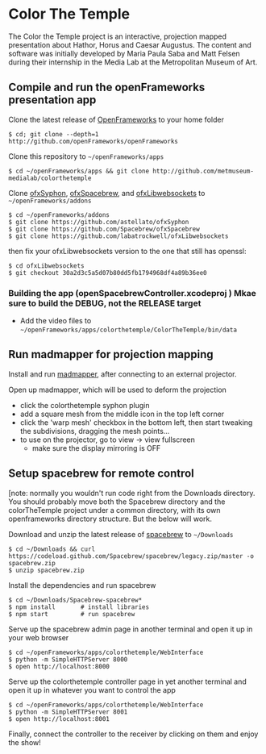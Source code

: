 Color The Temple
================

The Color the Temple project is an interactive, projection mapped presentation about Hathor, Horus and Caesar Augustus. The content and software was initially developed by Maria Paula Saba and Matt Felsen during their internship in the Media Lab at the Metropolitan Museum of Art.


## Compile and run the openFrameworks presentation app

Clone the latest release of [OpenFrameworks](http://openframeworks.cc) to your home folder

    $ cd; git clone --depth=1 http://github.com/openFrameworks/openFrameworks

Clone this repository to `~/openFrameworks/apps`

    $ cd ~/openFrameworks/apps && git clone http://github.com/metmuseum-medialab/colorthetemple


Clone [ofxSyphon](https://github.com/astellato/ofxSyphon), [ofxSpacebrew](https://github.com/Spacebrew/ofxSpacebrew), and [ofxLibwebsockets](https://github.com/labatrockwell/ofxLibwebsockets) to `~/openFrameworks/addons`

    $ cd ~/openFrameworks/addons
    $ git clone https://github.com/astellato/ofxSyphon
    $ git clone https://github.com/Spacebrew/ofxSpacebrew
    $ git clone https://github.com/labatrockwell/ofxLibwebsockets
    
then fix your ofxLibwebsockets version to the one that still has openssl:

    $ cd ofxLibwebsockets
    $ git checkout 30a2d3c5a5d07b80dd5fb1794968df4a89b36ee0

### Building the app (openSpacebrewController.xcodeproj ) Mkae sure to build the DEBUG, not the RELEASE target


* Add the video files to `~/openFrameworks/apps/colorthetemple/ColorTheTemple/bin/data`

## Run madmapper for projection mapping

Install and run [madmapper](http://madmapper.com), after connecting to an external projector.

Open up madmapper, which will be used to deform the projection

* click the colorthetemple syphon plugin
* add a square mesh from the middle icon in the top left corner
* click the 'warp mesh' checkbox in the bottom left, then start tweaking the subdivisions, dragging the mesh points...
* to use on the projector, go to view -> view fullscreen
  * make sure the display mirroring is OFF


## Setup spacebrew for remote control
[note: normally you wouldn't run code right from the Downloads directory. You should probably move both the Spacebrew directory and the colorTheTemple project under a common directory, with its own openframeworks directory structure. But the below will work. 

Download and unzip the latest release of [spacebrew](http://spacebrew.cc) to `~/Downloads`

    $ cd ~/Downloads && curl https://codeload.github.com/Spacebrew/spacebrew/legacy.zip/master -o spacebrew.zip
    $ unzip spacebrew.zip

Install the dependencies and run spacebrew

    $ cd ~/Downloads/Spacebrew-spacebrew*
    $ npm install       # install libraries
    $ npm start         # run spacebrew

Serve up the spacebrew admin page in another terminal and open it up in your web browser

    $ cd ~/openFrameworks/apps/colorthetemple/WebInterface
    $ python -m SimpleHTTPServer 8000
    $ open http://localhost:8000

Serve up the colorthetemple controller page in yet another terminal and open it up in whatever you want to control the app

    $ cd ~/openFrameworks/apps/colorthetemple/WebInterface
    $ python -m SimpleHTTPServer 8001
    $ open http://localhost:8001

Finally, connect the controller to the receiver by clicking on them and enjoy the show!

